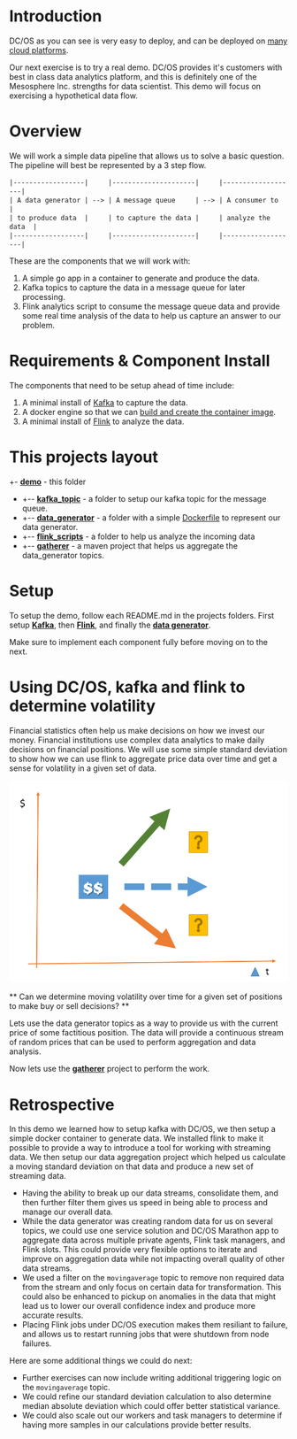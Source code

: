 # Introduction

DC/OS as you can see is very easy to deploy, and can be deployed on [many cloud platforms](https://dcos.io/install/).

Our next exercise is to try a real demo.  DC/OS provides it's customers with best in class data analytics platform, and
this is definitely one of the Mesosphere Inc. strengths for data scientist.  This demo will focus on exercising a hypothetical data flow.

# Overview

We will work a simple data pipeline that allows us to solve a basic question.
The pipeline will best be represented by a 3 step flow.

```text
|------------------|     |---------------------|     |-------------------|
| A data generator | --> | A message queue     | --> | A consumer to     |
| to produce data  |     | to capture the data |     | analyze the data  |
|------------------|     |---------------------|     |-------------------|
```

These are the components that we will work with:
1. A simple go app in a container to generate and produce the data.
2. Kafka topics to capture the data in a message queue for later processing.
3. Flink analytics script to consume the message queue data and provide some
   real time analysis of the data to help us capture an answer to our problem.

# Requirements & Component Install

The components that need to be setup ahead of time include:
1. A minimal install of [Kafka](https://github.com/dcos/examples/tree/master/kafka/1.9) to capture the data.
2. A docker engine so that we can [build and create the container image](data_generator/README.md).
3. A minimal install of [Flink](https://github.com/dcos/examples/tree/master/flink/1.9) to analyze the data.

# This projects layout

+- [**demo**](README.md) - this folder
- +-- [**kafka_topic**](kafka_topic) - a folder to setup our kafka topic for the message queue.
- +-- [**data_generator**](data_generator/README.md) - a folder with a simple [Dockerfile](data_generator/Dockerfile) to represent our data generator.
- +-- [**flink_scripts**](flink_scripts) - a folder to help us analyze the incoming data
- +-- [**gatherer**](gatherer) - a maven project that helps us aggregate the data_generator topics.

# Setup

To setup the demo, follow each README.md in the projects folders. First setup
[**Kafka**](kafka_topic), then [**Flink**](flink_scripts), and finally the [**data generator**](data_generator/README.md).

Make sure to implement each component fully before moving on to the next.

# Using DC/OS, kafka and flink to determine volatility

Financial statistics often help us make decisions on how we invest our money. Financial
institutions use complex data analytics to make daily decisions on financial positions.
We will use some simple standard deviation to show how we can use flink to aggregate
price data over time and get a sense for volatility in a given set of data.

![Demo Pipeline Environment](../docs/images/question.png)

** Can we determine moving volatility over time for a given set of positions to make buy or sell decisions? **

Lets use the data generator topics as a way to provide us with the current price of
some factitious position. The data will provide a continuous stream of random prices
that can be used to perform aggregation and data analysis.

Now lets use the [**gatherer**](gatherer) project to perform the work.

# Retrospective

In this demo we learned how to setup kafka with DC/OS, we then setup a simple
docker container to generate data. We installed flink to make it possible to provide
a way to introduce a tool for working with streaming data.  We then setup our
data aggregation project which helped us calculate a moving standard deviation on that
data and produce a new set of streaming data.

- Having the ability to break up our data streams, consolidate them, and then further filter them gives us speed in being able to process and manage our overall data.
- While the data generator was creating random data for us on several topics, we could use one service solution and DC/OS Marathon app to aggregate data across multiple private agents, Flink task managers, and Flink slots.  This could provide very flexible options to iterate and improve on aggregation data while not impacting overall quality of other data streams.
- We used a filter on the `movingaverage` topic to remove non required data from the stream and only focus on certain data for transformation.  This could also be enhanced to pickup on anomalies in the data that might lead us to lower our overall confidence index and produce more accurate results.
- Placing Flink jobs under DC/OS execution makes them resiliant to failure, and allows us to restart running jobs that were shutdown from node failures.


Here are some additional things we could do next:

- Further exercises can now include writing additional triggering logic on the `movingaverage` topic.
- We could refine our standard deviation calculation to also determine median absolute deviation which could offer better statistical variance.
- We could also scale out our workers and task managers to determine if having more samples in our calculations provide better results.
